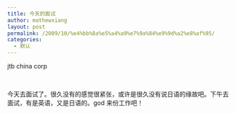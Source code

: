 ```yaml
---
title: 今天的面试
author: mathewxiang
layout: post
permalink: /2009/10/%e4%bb%8a%e5%a4%a9%e7%9a%84%e9%9d%a2%e8%af%95/
categories:
  - 默认
---
```

jtb china corp

 

今天去面试了。很久没有的感觉很紧张，或许是很久没有说日语的缘故吧。下午去面试，有是英语，又是日语的。god 来份工作吧！